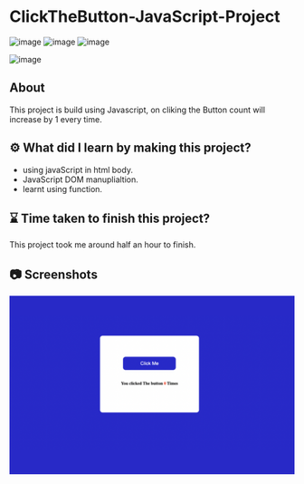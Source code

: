 # ClickTheButton-JavaScript-Project

![image](https://img.shields.io/badge/iNeuron-Full--Stack%20JavaScript%20Web%20Development%20Course-blue)
![image](https://img.shields.io/badge/Hitesh%20Choudhry-LOC-brightgreen)
![image](https://img.shields.io/badge/Project-JavaScript-blue)

![image](https://img.shields.io/badge/BHASKAR-SAHU-blue)

## About

This project is build using Javascript, on cliking the Button count will increase by 1 every time.

## ⚙️ What did I learn by making this project?

- using javaScript in html body.
- JavaScript DOM manuplialtion.
- learnt using function.

## ⌛ Time taken to finish this project?

This project took me around half an hour to finish.

## 📷 Screenshots

![image](./Image/Clicked_Me.png)
